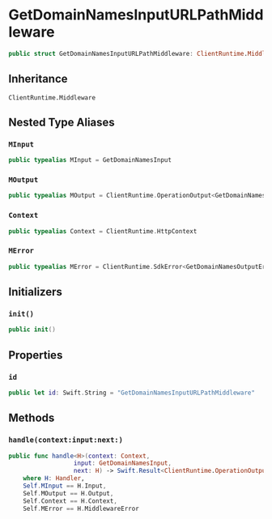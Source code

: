 # GetDomainNamesInputURLPathMiddleware

``` swift
public struct GetDomainNamesInputURLPathMiddleware: ClientRuntime.Middleware 
```

## Inheritance

`ClientRuntime.Middleware`

## Nested Type Aliases

### `MInput`

``` swift
public typealias MInput = GetDomainNamesInput
```

### `MOutput`

``` swift
public typealias MOutput = ClientRuntime.OperationOutput<GetDomainNamesOutputResponse>
```

### `Context`

``` swift
public typealias Context = ClientRuntime.HttpContext
```

### `MError`

``` swift
public typealias MError = ClientRuntime.SdkError<GetDomainNamesOutputError>
```

## Initializers

### `init()`

``` swift
public init() 
```

## Properties

### `id`

``` swift
public let id: Swift.String = "GetDomainNamesInputURLPathMiddleware"
```

## Methods

### `handle(context:input:next:)`

``` swift
public func handle<H>(context: Context,
                  input: GetDomainNamesInput,
                  next: H) -> Swift.Result<ClientRuntime.OperationOutput<GetDomainNamesOutputResponse>, MError>
    where H: Handler,
    Self.MInput == H.Input,
    Self.MOutput == H.Output,
    Self.Context == H.Context,
    Self.MError == H.MiddlewareError
```
